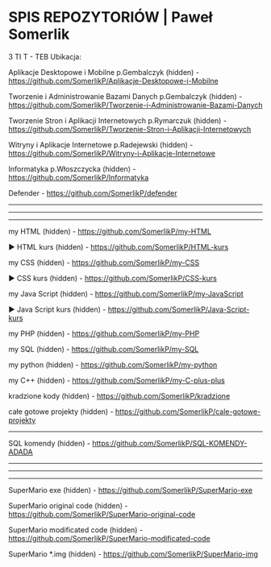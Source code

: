 # SPIS REPOZYTORIÓW | Paweł Somerlik

3 TI T - TEB Ubikacja:


Aplikacje Desktopowe i Mobilne p.Gembalczyk (hidden) - https://github.com/SomerlikP/Aplikacje-Desktopowe-i-Mobilne


Tworzenie i Administrowanie Bazami Danych p.Gembalczyk (hidden) - https://github.com/SomerlikP/Tworzenie-i-Administrowanie-Bazami-Danych


Tworzenie Stron i Aplikacji Internetowych p.Rymarczuk (hidden) - https://github.com/SomerlikP/Tworzenie-Stron-i-Aplikacji-Internetowych


Witryny i Aplikacje Internetowe p.Radejewski (hidden) - https://github.com/SomerlikP/Witryny-i-Aplikacje-Internetowe


Informatyka p.Włoszczycka (hidden) - https://github.com/SomerlikP/Informatyka

Defender - https://github.com/SomerlikP/defender

-------------------------------------------------------------------------------------------------------------------------------------------------------------------------
-------------------------------------------------------------------------------------------------------------------------------------------------------------------------
-------------------------------------------------------------------------------------------------------------------------------------------------------------------------

my HTML (hidden) - https://github.com/SomerlikP/my-HTML

▶ HTML kurs (hidden) - https://github.com/SomerlikP/HTML-kurs

my CSS (hidden) - https://github.com/SomerlikP/my-CSS

▶ CSS kurs (hidden) - https://github.com/SomerlikP/CSS-kurs

my Java Script (hidden) - https://github.com/SomerlikP/my-JavaScript

▶ Java Script kurs (hidden) - https://github.com/SomerlikP/Java-Script-kurs

my PHP (hidden) - https://github.com/SomerlikP/my-PHP

my SQL (hidden) - https://github.com/SomerlikP/my-SQL

my python (hidden) - https://github.com/SomerlikP/my-python

my C++ (hidden) - https://github.com/SomerlikP/my-C-plus-plus

kradzione kody (hidden) - https://github.com/SomerlikP/kradzione

całe gotowe projekty (hidden) - https://github.com/SomerlikP/cale-gotowe-projekty

-------------------------------------------------------------------------------------------------------------------------------------------------------------------------

SQL komendy (hidden) - https://github.com/SomerlikP/SQL-KOMENDY-ADADA

-------------------------------------------------------------------------------------------------------------------------------------------------------------------------
-------------------------------------------------------------------------------------------------------------------------------------------------------------------------
-------------------------------------------------------------------------------------------------------------------------------------------------------------------------

SuperMario exe (hidden) - https://github.com/SomerlikP/SuperMario-exe

SuperMario original code (hidden) - https://github.com/SomerlikP/SuperMario-original-code

SuperMario modificated code (hidden) - https://github.com/SomerlikP/SuperMario-modificated-code

SuperMario *.img (hidden) - https://github.com/SomerlikP/SuperMario-img
